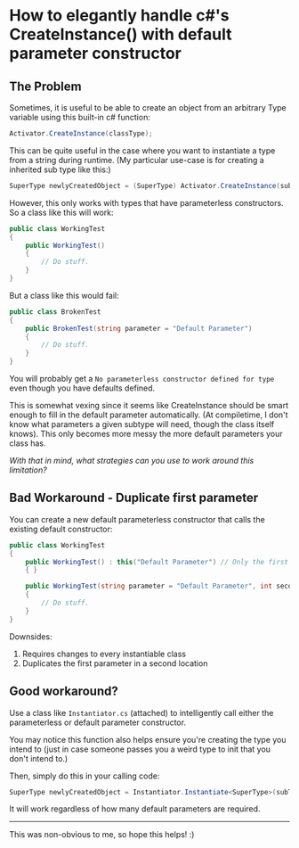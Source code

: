 # How to elegantly handle c#'s CreateInstance() with default parameter constructor

## The Problem

Sometimes, it is useful to be able to create an object from an arbitrary Type variable using this built-in c# function:

```c#
Activator.CreateInstance(classType);
```

This can be quite useful in the case where you want to instantiate a type from a string during runtime.  (My particular use-case is for creating a inherited sub type like this:)

```c#
SuperType newlyCreatedObject = (SuperType) Activator.CreateInstance(subType);
```

However, this only works with types that have parameterless constructors.  So a class like this will work:

```c#
public class WorkingTest
{
	public WorkingTest()
	{
		// Do stuff.
	}
}
```

But a class like this would fail:

```c#
public class BrokenTest
{
	public BrokenTest(string parameter = "Default Parameter")
	{
		// Do stuff.
	}
}
```

You will probably get a `No parameterless constructor defined for type` even though you have defaults defined.

This is somewhat vexing since it seems like CreateInstance should be smart enough to fill in the default parameter automatically.  (At compiletime, I don't know what parameters a given subtype will need, though the class itself knows).  This only becomes more messy the more default parameters your class has.

*With that in mind, what strategies can you use to work around this limitation?*

## Bad Workaround - Duplicate first parameter

You can create a new default parameterless constructor that calls the existing default constructor:

```c#
public class WorkingTest
{
	public WorkingTest() : this("Default Parameter") // Only the first parameter has to be duplicated
	{ }

	public WorkingTest(string parameter = "Default Parameter", int secondParameter = 0)
	{
		// Do stuff.
	}
}
```

Downsides:  
1) Requires changes to every instantiable class
2) Duplicates the first parameter in a second location

## Good workaround?

Use a class like `Instantiator.cs` (attached) to intelligently call either the parameterless or default parameter constructor.

You may notice this function also helps ensure you're creating the type you intend to (just in case someone passes you a weird type to init that you don't intend to.)

Then, simply do this in your calling code:

```c#
SuperType newlyCreatedObject = Instantiator.Instantiate<SuperType>(subType);
```

It will work regardless of how many default parameters are required.

---

This was non-obvious to me, so hope this helps! :)
